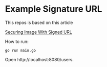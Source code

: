 # Example Signature URL

This repos is based on this article

[Securing Image With Signed URL](https://insomnius.github.io/architecture/2020/07/07/securing-image-with-signed-url/)

How to run:

```
go run main.go
```

Open http://localhost:8080/users.